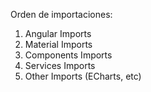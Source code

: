 Orden de importaciones:

1. Angular Imports
2. Material Imports
3. Components Imports
4. Services Imports
5. Other Imports (ECharts, etc)
